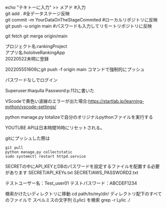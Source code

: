 echo "テキトーに入力" >> メアド #入力  
git add . #全データステージ反映  
git commit -m YourDataOnTheStageCommited #ローカルリポジトリに反映  
git push -u origin main #パスワードも入力してリモートリポジトリに反映  

git fetch
git merge origin/main

プロジェクト名:rankingProject  
アプリ名:hololiveRankingApp  
20220522未明に登録  
  
202205551609にgit push -f origin main コマンドで強制的にプッシュ

パスワードなしでログイン

Superuser:thaqulla
Password:p.112に書いた

VScodeで黄色い波線のエラーが出た場合:https://startlab.jp/learning-python/vscode-settings/

python manage.py totalizeで自分のオリジナルpythonファイルを実行する

YOUTUBE APIは日本時間16時にリセットされる。

gitにプッシュした際は
```
git pull
python manage.py collectstatic
sudo systemctl restart httpd.service
```

SECRETの中にAPI_KEYとDBのパスワードを設定するファイルを配置する必要があります
SECRET/API_KEYs.txt
SECRET/AWS_PASSWORD2.txt


テストユーザー名：Test_user01
テストパスワード：ABCDEF1234
<!-- テストパスワード：qwerty1111 -->

検索かけたいディレクトリに移動
cd path/to/my/dir/
ディレクトリ配下のすべてのファイルで スペルミスの文字列 (Lylic) を検索
grep -r Lylic ./